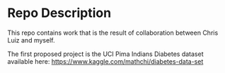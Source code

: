 # Repo Description

This repo contains work that is the result of collaboration between Chris Luiz and myself.

The first proposed project is the UCI Pima Indians Diabetes dataset available here: https://www.kaggle.com/mathchi/diabetes-data-set
